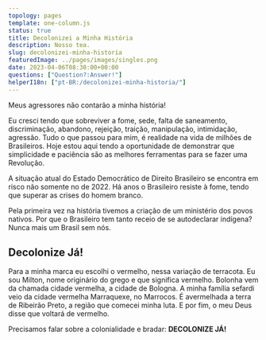```yaml
---
topology: pages
template: one-column.js
status: true
title: Decolonizei a Minha História
description: Nosso tea.
slug: decolonizei-minha-historia
featuredImage: ../pages/images/singles.png
date: 2023-04-06T08:30:00+00:00
questions: ["Question?:Answer!"]
helperI18n: ["pt-BR:/decolonizei-minha-historia/"]
---
```


Meus agressores não contarão a minha história!

Eu cresci tendo que sobreviver a fome, sede, falta de saneamento, discriminação, abandono, rejeição, traição, manipulação, intimidação, agressão. Tudo o que passou para mim, é realidade na vida de milhões de Brasileiros. Hoje estou aqui tendo a oportunidade de demonstrar que simplicidade e paciência são as melhores ferramentas para se fazer uma Revolução.

A situação atual do Estado Democrático de Direito Brasileiro
se encontra em risco não somente no de 2022. Há anos o Brasileiro resiste à fome, tendo que superar as crises do homem branco.

Pela primeira vez na história tivemos a criação de um ministério dos povos nativos. Por que o Brasileiro tem tanto receio de se autodeclarar indígena? Nunca mais um Brasil sem nós.

## Decolonize Já!

Para a minha marca eu escolhi o vermelho, nessa variação
de terracota. Eu sou Milton, nome originário do grego e que significa vermelho. Bolonha vem da chamada cidade vermelha, a cidade
de Bologna. A minha família sefardi veio da cidade vermelha Marraquexe, no Marrocos. É avermelhada a terra de Ribeirão Preto, a região que comecei minha luta. E por fim, o meu Deus disse que voltará de vermelho.

Precisamos falar sobre a colonialidade e bradar: **DECOLONIZE JÁ!**
